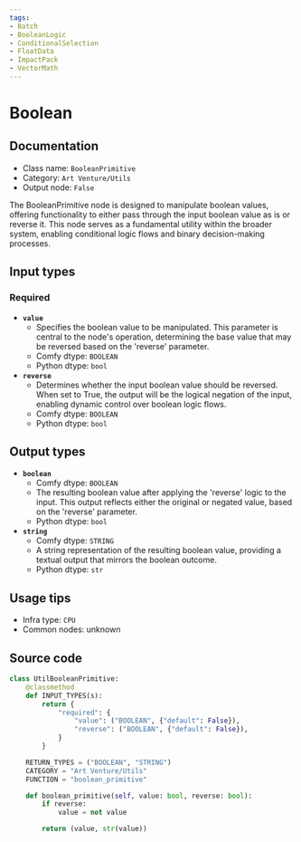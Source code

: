 ```yaml
---
tags:
- Batch
- BooleanLogic
- ConditionalSelection
- FloatData
- ImpactPack
- VectorMath
---
```


# Boolean
## Documentation
- Class name: `BooleanPrimitive`
- Category: `Art Venture/Utils`
- Output node: `False`

The BooleanPrimitive node is designed to manipulate boolean values, offering functionality to either pass through the input boolean value as is or reverse it. This node serves as a fundamental utility within the broader system, enabling conditional logic flows and binary decision-making processes.
## Input types
### Required
- **`value`**
    - Specifies the boolean value to be manipulated. This parameter is central to the node's operation, determining the base value that may be reversed based on the 'reverse' parameter.
    - Comfy dtype: `BOOLEAN`
    - Python dtype: `bool`
- **`reverse`**
    - Determines whether the input boolean value should be reversed. When set to True, the output will be the logical negation of the input, enabling dynamic control over boolean logic flows.
    - Comfy dtype: `BOOLEAN`
    - Python dtype: `bool`
## Output types
- **`boolean`**
    - Comfy dtype: `BOOLEAN`
    - The resulting boolean value after applying the 'reverse' logic to the input. This output reflects either the original or negated value, based on the 'reverse' parameter.
    - Python dtype: `bool`
- **`string`**
    - Comfy dtype: `STRING`
    - A string representation of the resulting boolean value, providing a textual output that mirrors the boolean outcome.
    - Python dtype: `str`
## Usage tips
- Infra type: `CPU`
- Common nodes: unknown


## Source code
```python
class UtilBooleanPrimitive:
    @classmethod
    def INPUT_TYPES(s):
        return {
            "required": {
                "value": ("BOOLEAN", {"default": False}),
                "reverse": ("BOOLEAN", {"default": False}),
            }
        }

    RETURN_TYPES = ("BOOLEAN", "STRING")
    CATEGORY = "Art Venture/Utils"
    FUNCTION = "boolean_primitive"

    def boolean_primitive(self, value: bool, reverse: bool):
        if reverse:
            value = not value

        return (value, str(value))

```
